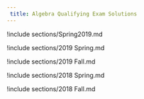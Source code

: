 ```yaml
---
 title: Algebra Qualifying Exam Solutions
---
```



!include sections/Spring2019.md

!include sections/2019 Spring.md

!include sections/2019 Fall.md

!include sections/2018 Spring.md

!include sections/2018 Fall.md

